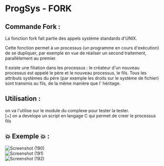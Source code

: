 # ProgSys - FORK

## Commande Fork :
La fonction fork fait partie des appels système standards d'UNIX.

Cette fonction permet à un processus (un programme en cours d'exécution) de se dupliquer, par exemple en vue de réaliser un second traitement, parallèlement au premier.

Il existe une filiation dans les processus : le créateur d'un nouveau processus est appelé le père et le nouveau processus, le fils. Tous les attributs systèmes du père (par exemple les droits sur le système de fichier) sont transmis au fils, de la même manière que l' héritage.

## Utilisation :

on va l'utilise sur le module  du complexe pour tester la tester.</br>
[+] on a develope un script en langage C qui permet de creer le processus fils </br> 

## :boom: Exemple :boom: :

![Screenshot (190)](https://user-images.githubusercontent.com/65505262/147586771-b625776c-c466-414e-b798-bdd041dd6ad6.png)</br>
![Screenshot (191)](https://user-images.githubusercontent.com/65505262/147586788-a6fb7230-7464-4db6-bbc0-4c0df18d8dc8.png)</br>
![Screenshot (192)](https://user-images.githubusercontent.com/65505262/147586796-12928356-321a-4dd5-9428-1c8f9c10d5a3.png)</br>
